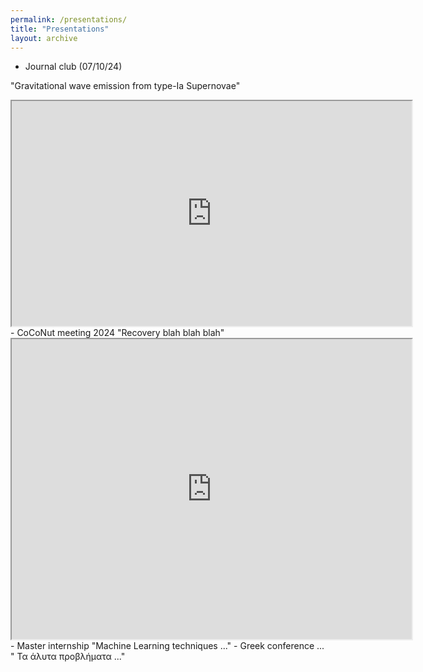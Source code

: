 ```yaml
---
permalink: /presentations/
title: "Presentations"
layout: archive
---
```



- Journal club (07/10/24)

"Gravitational wave emission from type-Ia Supernovae"
<iframe src="https://drive.google.com/file/d/1laeS0cWo7iFSiSTQ17JM39MSc3TPOLlW/preview" width="640" height="360" allow="autoplay"></iframe>
- CoCoNut meeting 2024
"Recovery blah blah blah"
  <iframe src="https://drive.google.com/file/d/1ko9n2oONap-r-9cY2bvBVt7EoclpKAha/preview" width="640" height="480" allow="autoplay"></iframe>
- Master internship
"Machine Learning techniques ..."
- Greek conference ...
" Τα άλυτα προβλήματα ..."


